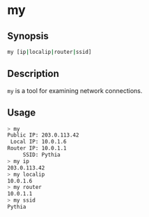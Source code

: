 # my

## Synopsis

```sh
my [ip|localip|router|ssid]
```

## Description

`my` is a tool for examining network connections.

## Usage

```sh
> my
Public IP: 203.0.113.42
 Local IP: 10.0.1.6
Router IP: 10.0.1.1
     SSID: Pythia
> my ip
203.0.113.42
> my localip
10.0.1.6
> my router
10.0.1.1
> my ssid
Pythia
```
